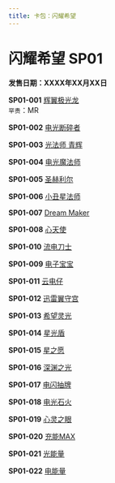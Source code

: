 ```yaml
---
title: 卡包：闪耀希望
---
```


# 闪耀希望 SP01

**发售日期：XXXX年XX月XX日**

**SP01-001** [辉翼极光龙](/cards/辉翼极光龙)<br>
`罕贵`：MR

**SP01-002** [电光断碎者](/cards/电光断碎者)

**SP01-003** [光法师 青辉](/cards/光法师%20青辉)

**SP01-004** [电光魔法师](/cards/电光魔法师)

**SP01-005** [圣赫利尔](/cards/圣赫利尔)

**SP01-006** [小丑星法师](/cards/小丑星法师)

**SP01-007** [Dream Maker](/cards/Dream%20Maker)

**SP01-008** [心天使](/cards/心天使)

**SP01-010** [流电刀士](/cards/流电刀士)

**SP01-009** [电子宝宝](/cards/电子宝宝)

**SP01-011** [云电仔](/cards/云电仔)

**SP01-012** [迅雷翼守宫](/cards/迅雷翼守宫)

**SP01-013** [希望灵光](/cards/希望灵光)

**SP01-014** [星光盾](/cards/星光盾)

**SP01-015** [星之愿](/cards/星之愿)

**SP01-016** [深渊之光](/cards/深渊之光)

**SP01-017** [电闪抽牌](/cards/电闪抽牌)

**SP01-018** [电光石火](/cards/电光石火)

**SP01-019** [心灵之眼](/cards/心灵之眼)

**SP01-020** [充能MAX](/cards/充能MAX)

**SP01-021** [光能量](/cards/光能量)

**SP01-022** [电能量](/cards/电能量)
